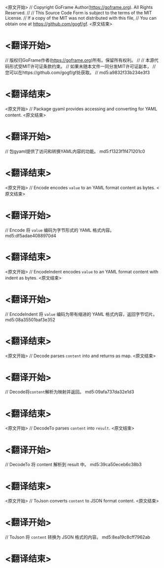 
<原文开始>
// Copyright GoFrame Author(https://goframe.org). All Rights Reserved.
//
// This Source Code Form is subject to the terms of the MIT License.
// If a copy of the MIT was not distributed with this file,
// You can obtain one at https://github.com/gogf/gf.
<原文结束>

# <翻译开始>
// 版权归GoFrame作者(https://goframe.org)所有。保留所有权利。
//
// 本源代码形式受MIT许可证条款约束。
// 如果未随本文件一同分发MIT许可证副本，
// 您可以在https://github.com/gogf/gf处获取。
// md5:a9832f33b234e3f3
# <翻译结束>


<原文开始>
// Package gyaml provides accessing and converting for YAML content.
<原文结束>

# <翻译开始>
// 包gyaml提供了访问和转换YAML内容的功能。 md5:f1323f1f471201c0
# <翻译结束>


<原文开始>
// Encode encodes `value` to an YAML format content as bytes.
<原文结束>

# <翻译开始>
// Encode 将 `value` 编码为字节形式的 YAML 格式内容。 md5:df5adae4088970d4
# <翻译结束>


<原文开始>
// EncodeIndent encodes `value` to an YAML format content with indent as bytes.
<原文结束>

# <翻译开始>
// EncodeIndent 将 `value` 编码为带有缩进的 YAML 格式内容，返回字节切片。 md5:08a35501baf3e352
# <翻译结束>


<原文开始>
// Decode parses `content` into and returns as map.
<原文结束>

# <翻译开始>
// Decode将`content`解析为映射并返回。 md5:09afa737da32e1d3
# <翻译结束>


<原文开始>
// DecodeTo parses `content` into `result`.
<原文结束>

# <翻译开始>
// DecodeTo 将 content 解析到 result 中。 md5:39ca50eceb6c38b3
# <翻译结束>


<原文开始>
// ToJson converts `content` to JSON format content.
<原文结束>

# <翻译开始>
// ToJson 将 `content` 转换为 JSON 格式的内容。 md5:8ea19c8cff7962ab
# <翻译结束>


